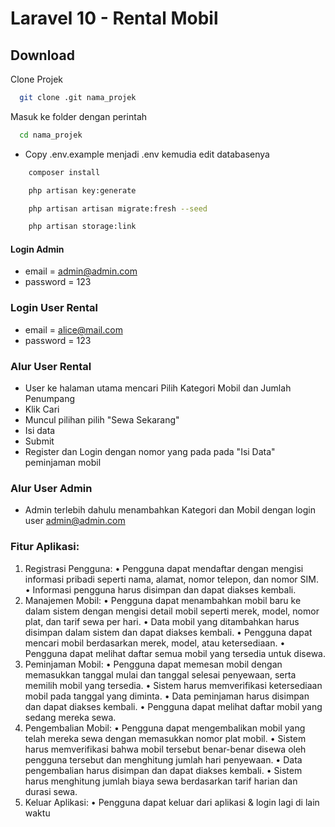 # Laravel 10 - Rental Mobil

## Download

Clone Projek

```bash
  git clone .git nama_projek
```

Masuk ke folder dengan perintah

```bash
  cd nama_projek
```

-   Copy .env.example menjadi .env kemudia edit databasenya

```bash
    composer install
```

```bash
    php artisan key:generate
```

```bash
    php artisan artisan migrate:fresh --seed
```

```bash
    php artisan storage:link
```

#### Login Admin

-   email = admin@admin.com
-   password = 123

### Login User Rental

-   email = alice@mail.com
-   password = 123

### Alur User Rental

-   User ke halaman utama mencari Pilih Kategori Mobil dan Jumlah Penumpang
-   Klik Cari
-   Muncul pilihan pilih "Sewa Sekarang"
-   Isi data
-   Submit
-   Register dan Login dengan nomor yang pada pada "Isi Data" peminjaman mobil

### Alur User Admin

-   Admin terlebih dahulu menambahkan Kategori dan Mobil dengan login user admin@admin.com

### Fitur Aplikasi:
1. Registrasi Pengguna:
• Pengguna dapat mendaftar dengan mengisi informasi pribadi seperti nama, alamat,
nomor telepon, dan nomor SIM.
• Informasi pengguna harus disimpan dan dapat diakses kembali.
2. Manajemen Mobil:
• Pengguna dapat menambahkan mobil baru ke dalam sistem dengan mengisi detail mobil
seperti merek, model, nomor plat, dan tarif sewa per hari.
• Data mobil yang ditambahkan harus disimpan dalam sistem dan dapat diakses kembali.
• Pengguna dapat mencari mobil berdasarkan merek, model, atau ketersediaan.
• Pengguna dapat melihat daftar semua mobil yang tersedia untuk disewa.
3. Peminjaman Mobil:
• Pengguna dapat memesan mobil dengan memasukkan tanggal mulai dan tanggal selesai
penyewaan, serta memilih mobil yang tersedia.
• Sistem harus memverifikasi ketersediaan mobil pada tanggal yang diminta.
• Data peminjaman harus disimpan dan dapat diakses kembali.
• Pengguna dapat melihat daftar mobil yang sedang mereka sewa.
4. Pengembalian Mobil:
• Pengguna dapat mengembalikan mobil yang telah mereka sewa dengan memasukkan nomor
plat mobil.
• Sistem harus memverifikasi bahwa mobil tersebut benar-benar disewa oleh pengguna
tersebut dan menghitung jumlah hari penyewaan.
• Data pengembalian harus disimpan dan dapat diakses kembali.
• Sistem harus menghitung jumlah biaya sewa berdasarkan tarif harian dan durasi
sewa.
5. Keluar Aplikasi:
• Pengguna dapat keluar dari aplikasi & login lagi di lain waktu